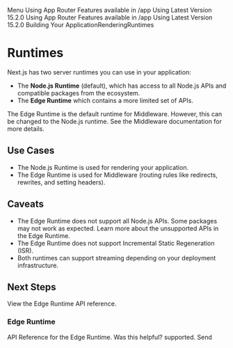 Menu
Using App Router
Features available in /app
Using Latest Version
15.2.0
Using App Router
Features available in /app
Using Latest Version
15.2.0
Building Your ApplicationRenderingRuntimes
# Runtimes
Next.js has two server runtimes you can use in your application:
  * The **Node.js Runtime** (default), which has access to all Node.js APIs and compatible packages from the ecosystem.
  * The **Edge Runtime** which contains a more limited set of APIs.


The Edge Runtime is the default runtime for Middleware. However, this can be changed to the Node.js runtime. See the Middleware documentation for more details.
## Use Cases
  * The Node.js Runtime is used for rendering your application.
  * The Edge Runtime is used for Middleware (routing rules like redirects, rewrites, and setting headers).


## Caveats
  * The Edge Runtime does not support all Node.js APIs. Some packages may not work as expected. Learn more about the unsupported APIs in the Edge Runtime.
  * The Edge Runtime does not support Incremental Static Regeneration (ISR).
  * Both runtimes can support streaming depending on your deployment infrastructure.


## Next Steps
View the Edge Runtime API reference.
### Edge Runtime
API Reference for the Edge Runtime.
Was this helpful?
supported.
Send
